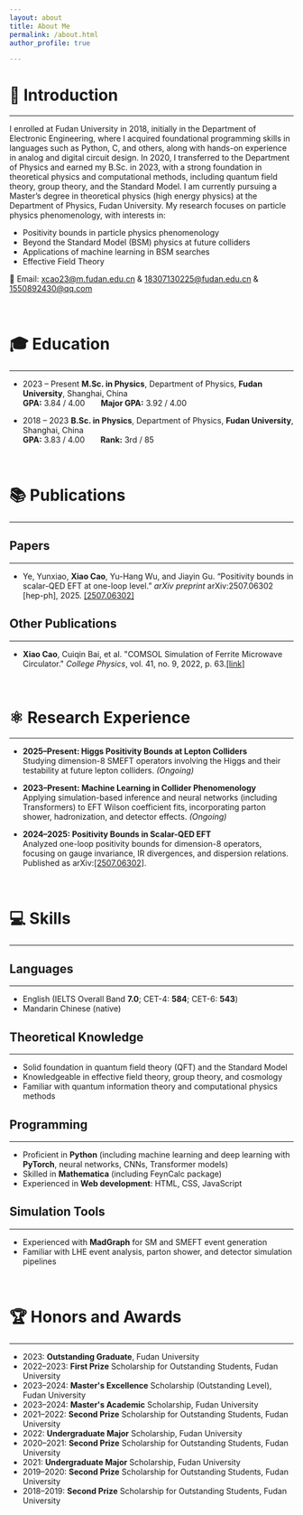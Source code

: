 ```yaml
---
layout: about
title: About Me
permalink: /about.html
author_profile: true

---
```



# 💬 Introduction
---

I enrolled at Fudan University in 2018, initially in the Department of Electronic Engineering, where I acquired foundational programming skills in languages such as Python, C, and others, along with hands-on experience in analog and digital circuit design.
In 2020, I transferred to the Department of Physics and earned my B.Sc. in 2023, with a strong foundation in theoretical physics and computational methods, including quantum field theory, group theory, and the Standard Model.
I am currently pursuing a Master’s degree in theoretical physics (high energy physics) at the Department of Physics, Fudan University. My research focuses on particle physics phenomenology, with interests in:
- Positivity bounds in particle physics phenomenology 
- Beyond the Standard Model (BSM) physics at future colliders  
- Applications of machine learning in BSM searches  
- Effective Field Theory

📧 Email: 
[xcao23@m.fudan.edu.cn](mailto:xcao23@m.fudan.edu.cn) & 
[18307130225@fudan.edu.cn](mailto:18307130225@fudan.edu.cn) & 
[1550892430@qq.com](mailto:1550892430@qq.com)

<br>

# 🎓 Education
---

- 2023 – Present   **M.Sc. in Physics**, Department of Physics, **Fudan University**, Shanghai, China<br>
**GPA:** 3.84 / 4.00  **Major GPA:** 3.92 / 4.00  

- 2018 – 2023      **B.Sc. in Physics**, Department of Physics, **Fudan University**, Shanghai, China<br>
**GPA:** 3.83 / 4.00  **Rank:** 3rd / 85 

<br>

# 📚 Publications
---
## Papers
---
- Ye, Yunxiao, **Xiao Cao**, Yu-Hang Wu, and Jiayin Gu. “Positivity bounds in scalar-QED EFT at one-loop level.” *arXiv preprint* arXiv:2507.06302 [hep-ph], 2025. [[2507.06302]](https://arxiv.org/abs/2507.06302)

## Other Publications
---
- **Xiao Cao**, Cuiqin Bai, et al. "COMSOL Simulation of Ferrite Microwave Circulator." *College Physics*, vol. 41, no. 9, 2022, p. 63.[[link]](https://dxwl.bnu.edu.cn/CN/10.16854/j.cnki.1000-0712.220035)

<br>

# ⚛️ Research Experience
---

- **2025–Present: Higgs Positivity Bounds at Lepton Colliders**  
  Studying dimension-8 SMEFT operators involving the Higgs and their testability at future lepton colliders. *(Ongoing)*

- **2023–Present: Machine Learning in Collider Phenomenology**  
  Applying simulation-based inference and neural networks (including Transformers) to EFT Wilson coefficient fits, incorporating parton shower, hadronization, and detector effects. *(Ongoing)*

- **2024–2025: Positivity Bounds in Scalar-QED EFT**  
  Analyzed one-loop positivity bounds for dimension-8 operators, focusing on gauge invariance, IR divergences, and dispersion relations. Published as arXiv:[[2507.06302]](https://arxiv.org/abs/2507.06302).

  <br>

# 💻 Skills
---

## Languages
---
- English (IELTS Overall Band **7.0**; CET-4: **584**; CET-6: **543**)  
- Mandarin Chinese (native)

## Theoretical Knowledge
---
- Solid foundation in quantum field theory (QFT) and the Standard Model  
- Knowledgeable in effective field theory, group theory, and cosmology  
- Familiar with quantum information theory and computational physics methods

## Programming
---
- Proficient in **Python** (including machine learning and deep learning with **PyTorch**, neural networks, CNNs, Transformer models)  
- Skilled in **Mathematica** (including FeynCalc package)
- Experienced in **Web development**: HTML, CSS, JavaScript

## Simulation Tools
---
- Experienced with **MadGraph** for SM and SMEFT event generation  
- Familiar with LHE event analysis, parton shower, and detector simulation pipelines

<br>

# 🏆 Honors and Awards
---
- 2023: **Outstanding Graduate**, Fudan University  
- 2022–2023: **First Prize** Scholarship for Outstanding Students, Fudan University  
- 2023–2024: **Master's Excellence** Scholarship (Outstanding Level), Fudan University  
- 2023–2024: **Master's Academic** Scholarship, Fudan University  
- 2021–2022: **Second Prize** Scholarship for Outstanding Students, Fudan University  
- 2022: **Undergraduate Major** Scholarship, Fudan University  
- 2020–2021: **Second Prize** Scholarship for Outstanding Students, Fudan University  
- 2021: **Undergraduate Major** Scholarship, Fudan University  
- 2019–2020: **Second Prize** Scholarship for Outstanding Students, Fudan University  
- 2018–2019: **Second Prize** Scholarship for Outstanding Students, Fudan University  
 







